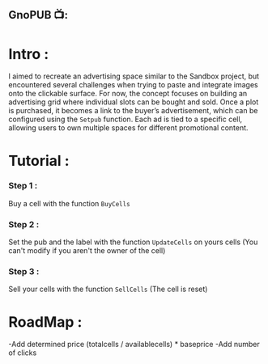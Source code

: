 ## GnoPUB 📺:

# Intro :

I aimed to recreate an advertising space similar to the Sandbox project, but encountered several challenges when trying to paste and integrate images onto the clickable surface. For now, the concept focuses on building an advertising grid where individual slots can be bought and sold. Once a plot is purchased, it becomes a link to the buyer’s advertisement, which can be configured using the `Setpub` function.
Each ad is tied to a specific cell, allowing users to own multiple spaces for different promotional content.

# Tutorial :

### Step 1 :
Buy a cell with the function `BuyCells`
### Step 2 :
Set the pub and the label with the function `UpdateCells` on yours cells (You can't modify if you aren't the owner of the cell)
### Step 3 :
Sell your cells with the function `SellCells` (The cell is reset)

# RoadMap :

 -Add determined price (totalcells / availablecells) * baseprice
 -Add number of clicks


